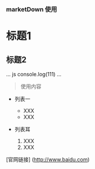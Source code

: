 ### marketDown 使用

# 标题1
## 标题2

... js
 console.log(111)
...

> 使用内容

+ 列表一
  + XXX
  - XXX

+ 列表耳
  1. XXX
  2. XXX

[官网链接] (http://www.baidu.com)